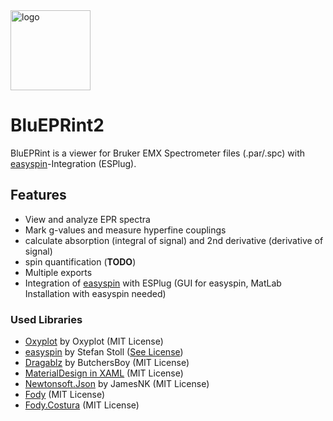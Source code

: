 <img src="https://raw.githubusercontent.com/JensKrumsieck/BluEPRint2/master/BluEPRint2/Resources/favicon.ico" alt="logo" width="128"/>


# BluEPRint2

BluEPRint is a viewer for Bruker EMX Spectrometer files (.par/.spc) with [easyspin](http://www.easyspin.org/)-Integration (ESPlug).

## Features
- View and analyze EPR spectra
- Mark g-values and measure hyperfine couplings
- calculate absorption (integral of signal) and 2nd derivative (derivative of signal)
- spin quantification (**TODO**)
- Multiple exports
- Integration of [easyspin](http://www.easyspin.org/) with ESPlug (GUI for easyspin, MatLab Installation with easyspin needed)

### Used Libraries
* [Oxyplot](https://github.com/oxyplot/oxyplot) by Oxyplot (MIT License)
* [easyspin](http://www.easyspin.org/) by Stefan Stoll ([See License](http://www.easyspin.org/download.html))
* [Dragablz](https://github.com/ButchersBoy/Dragablz) by ButchersBoy (MIT License)
* [MaterialDesign in XAML](https://github.com/MaterialDesignInXAML/MaterialDesignInXamlToolkit) (MIT License)
* [Newtonsoft.Json](https://github.com/JamesNK/Newtonsoft.Json) by JamesNK (MIT License)
* [Fody](https://github.com/Fody/Fody) (MIT License)
* [Fody.Costura](https://github.com/Fody/Costura) (MIT License)

